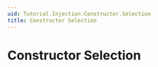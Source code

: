 ```yaml
---
uid: Tutorial.Injection.Constructor.Selection
title: Constructor Selection
---
```


# Constructor Selection
